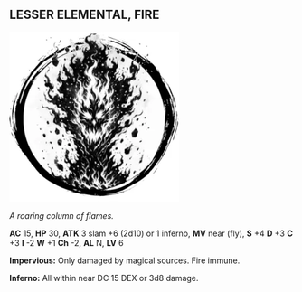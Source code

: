 ## LESSER ELEMENTAL, FIRE

![](images/lesser-elemental-fire.webp)

_A roaring column of flames._

**AC** 15, **HP** 30, **ATK** 3 slam +6 (2d10) or 1 inferno, **MV** near (fly), **S** +4 **D** +3 **C** +3 **I** -2 **W** +1 **Ch** -2, **AL** N, **LV** 6

**Impervious:** Only damaged by magical sources. Fire immune.

**Inferno:** All within near DC 15 DEX or 3d8 damage.

